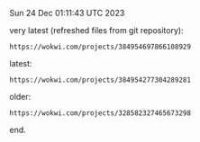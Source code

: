 Sun 24 Dec 01:11:43 UTC 2023

  very latest (refreshed files from git repository):

    https://wokwi.com/projects/384954697866108929

  latest:

    https://wokwi.com/projects/384954277304289281

  older:

    https://wokwi.com/projects/328582327465673298

end.
